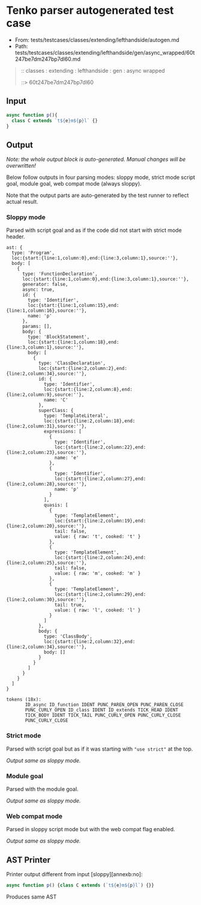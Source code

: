 # Tenko parser autogenerated test case

- From: tests/testcases/classes/extending/lefthandside/autogen.md
- Path: tests/testcases/classes/extending/lefthandside/gen/async_wrapped/60t247be7dm247bp7dl60.md

> :: classes : extending : lefthandside : gen : async wrapped
>
> ::> 60t247be7dm247bp7dl60

## Input


`````js
async function p(){
  class C extends `t${e}m${p}l` {}
}
`````

## Output

_Note: the whole output block is auto-generated. Manual changes will be overwritten!_

Below follow outputs in four parsing modes: sloppy mode, strict mode script goal, module goal, web compat mode (always sloppy).

Note that the output parts are auto-generated by the test runner to reflect actual result.

### Sloppy mode

Parsed with script goal and as if the code did not start with strict mode header.

`````
ast: {
  type: 'Program',
  loc:{start:{line:1,column:0},end:{line:3,column:1},source:''},
  body: [
    {
      type: 'FunctionDeclaration',
      loc:{start:{line:1,column:0},end:{line:3,column:1},source:''},
      generator: false,
      async: true,
      id: {
        type: 'Identifier',
        loc:{start:{line:1,column:15},end:{line:1,column:16},source:''},
        name: 'p'
      },
      params: [],
      body: {
        type: 'BlockStatement',
        loc:{start:{line:1,column:18},end:{line:3,column:1},source:''},
        body: [
          {
            type: 'ClassDeclaration',
            loc:{start:{line:2,column:2},end:{line:2,column:34},source:''},
            id: {
              type: 'Identifier',
              loc:{start:{line:2,column:8},end:{line:2,column:9},source:''},
              name: 'C'
            },
            superClass: {
              type: 'TemplateLiteral',
              loc:{start:{line:2,column:18},end:{line:2,column:31},source:''},
              expressions: [
                {
                  type: 'Identifier',
                  loc:{start:{line:2,column:22},end:{line:2,column:23},source:''},
                  name: 'e'
                },
                {
                  type: 'Identifier',
                  loc:{start:{line:2,column:27},end:{line:2,column:28},source:''},
                  name: 'p'
                }
              ],
              quasis: [
                {
                  type: 'TemplateElement',
                  loc:{start:{line:2,column:19},end:{line:2,column:20},source:''},
                  tail: false,
                  value: { raw: 't', cooked: 't' }
                },
                {
                  type: 'TemplateElement',
                  loc:{start:{line:2,column:24},end:{line:2,column:25},source:''},
                  tail: false,
                  value: { raw: 'm', cooked: 'm' }
                },
                {
                  type: 'TemplateElement',
                  loc:{start:{line:2,column:29},end:{line:2,column:30},source:''},
                  tail: true,
                  value: { raw: 'l', cooked: 'l' }
                }
              ]
            },
            body: {
              type: 'ClassBody',
              loc:{start:{line:2,column:32},end:{line:2,column:34},source:''},
              body: []
            }
          }
        ]
      }
    }
  ]
}

tokens (18x):
       ID_async ID_function IDENT PUNC_PAREN_OPEN PUNC_PAREN_CLOSE
       PUNC_CURLY_OPEN ID_class IDENT ID_extends TICK_HEAD IDENT
       TICK_BODY IDENT TICK_TAIL PUNC_CURLY_OPEN PUNC_CURLY_CLOSE
       PUNC_CURLY_CLOSE
`````

### Strict mode

Parsed with script goal but as if it was starting with `"use strict"` at the top.

_Output same as sloppy mode._

### Module goal

Parsed with the module goal.

_Output same as sloppy mode._

### Web compat mode

Parsed in sloppy script mode but with the web compat flag enabled.

_Output same as sloppy mode._

## AST Printer

Printer output different from input [sloppy][annexb:no]:

````js
async function p() {class C extends (`t${e}m${p}l`) {}}
````

Produces same AST
